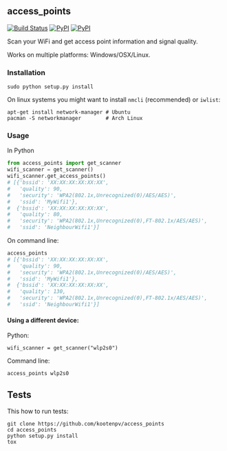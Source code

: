 ## access_points

[![Build Status](https://travis-ci.org/kootenpv/access_points.svg?branch=master)](https://travis-ci.org/kootenpv/access_points)
[![PyPI](https://img.shields.io/pypi/v/access_points.svg?style=flat-square)](https://pypi.python.org/pypi/access_points/)
[![PyPI](https://img.shields.io/pypi/pyversions/access_points.svg?style=flat-square)](https://pypi.python.org/pypi/access_points/)

Scan your WiFi and get access point information and signal quality.

Works on multiple platforms: Windows/OSX/Linux.

### Installation

    sudo python setup.py install

On linux systems you might want to install `nmcli` (recommended) or `iwlist`:

    apt-get install network-manager # Ubuntu
    pacman -S networkmanager        # Arch Linux


### Usage

In Python

```python
from access_points import get_scanner
wifi_scanner = get_scanner()
wifi_scanner.get_access_points()
# [{'bssid': 'XX:XX:XX:XX:XX:XX',
#   'quality': 90,
#   'security': 'WPA2(802.1x,Unrecognized(0)/AES/AES)',
#   'ssid': 'MyWifi1'},
#  {'bssid': 'XX:XX:XX:XX:XX:XX',
#   'quality': 80,
#   'security': 'WPA2(802.1x,Unrecognized(0),FT-802.1x/AES/AES)',
#   'ssid': 'NeighbourWifi1'}]
```

On command line:

```bash
access_points
# [{'bssid': 'XX:XX:XX:XX:XX:XX',
#   'quality': 90,
#   'security': 'WPA2(802.1x,Unrecognized(0)/AES/AES)',
#   'ssid': 'MyWifi1'},
#  {'bssid': 'XX:XX:XX:XX:XX:XX',
#   'quality': 130,
#   'security': 'WPA2(802.1x,Unrecognized(0),FT-802.1x/AES/AES)',
#   'ssid': 'NeighbourWifi1'}]
```

#### Using a different device:

Python:

    wifi_scanner = get_scanner("wlp2s0")

Command line:

    access_points wlp2s0

## Tests

This how to run tests:

    git clone https://github.com/kootenpv/access_points
    cd access_points
    python setup.py install
    tox
